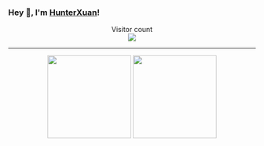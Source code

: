 ### Hey 👋, I'm [HunterXuan](https://hunterx.xyz)!

<p align="center"> 
  Visitor count<br>
  <img src="https://profile-counter.glitch.me/HunterXuan/count.svg" />
</p>

------

<p align="center">
  <img src="https://github-readme-stats.vercel.app/api?username=HunterXuan&theme=prussian&show_icons=true&count_private=true" height="170">
  <img src="https://github-readme-stats.vercel.app/api/top-langs/?username=HunterXuan&theme=prussian&show_icons=true&count_private=true&layout=compact" height="170">
</p>
